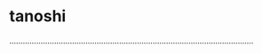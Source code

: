 # tanoshi
.............................................................................................................